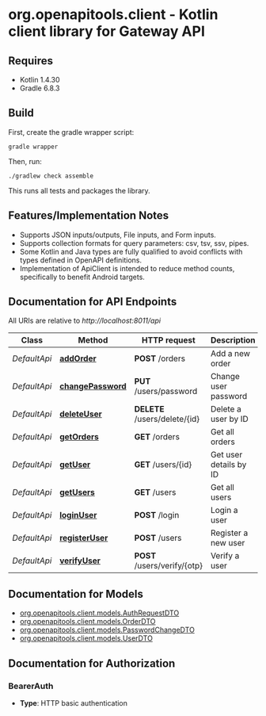# org.openapitools.client - Kotlin client library for Gateway API

## Requires

* Kotlin 1.4.30
* Gradle 6.8.3

## Build

First, create the gradle wrapper script:

```
gradle wrapper
```

Then, run:

```
./gradlew check assemble
```

This runs all tests and packages the library.

## Features/Implementation Notes

* Supports JSON inputs/outputs, File inputs, and Form inputs.
* Supports collection formats for query parameters: csv, tsv, ssv, pipes.
* Some Kotlin and Java types are fully qualified to avoid conflicts with types defined in OpenAPI definitions.
* Implementation of ApiClient is intended to reduce method counts, specifically to benefit Android targets.

<a name="documentation-for-api-endpoints"></a>
## Documentation for API Endpoints

All URIs are relative to *http://localhost:8011/api*

Class | Method | HTTP request | Description
------------ | ------------- | ------------- | -------------
*DefaultApi* | [**addOrder**](docs/DefaultApi.md#addorder) | **POST** /orders | Add a new order
*DefaultApi* | [**changePassword**](docs/DefaultApi.md#changepassword) | **PUT** /users/password | Change user password
*DefaultApi* | [**deleteUser**](docs/DefaultApi.md#deleteuser) | **DELETE** /users/delete/{id} | Delete a user by ID
*DefaultApi* | [**getOrders**](docs/DefaultApi.md#getorders) | **GET** /orders | Get all orders
*DefaultApi* | [**getUser**](docs/DefaultApi.md#getuser) | **GET** /users/{id} | Get user details by ID
*DefaultApi* | [**getUsers**](docs/DefaultApi.md#getusers) | **GET** /users | Get all users
*DefaultApi* | [**loginUser**](docs/DefaultApi.md#loginuser) | **POST** /login | Login a user
*DefaultApi* | [**registerUser**](docs/DefaultApi.md#registeruser) | **POST** /users | Register a new user
*DefaultApi* | [**verifyUser**](docs/DefaultApi.md#verifyuser) | **POST** /users/verify/{otp} | Verify a user


<a name="documentation-for-models"></a>
## Documentation for Models

 - [org.openapitools.client.models.AuthRequestDTO](docs/AuthRequestDTO.md)
 - [org.openapitools.client.models.OrderDTO](docs/OrderDTO.md)
 - [org.openapitools.client.models.PasswordChangeDTO](docs/PasswordChangeDTO.md)
 - [org.openapitools.client.models.UserDTO](docs/UserDTO.md)


<a name="documentation-for-authorization"></a>
## Documentation for Authorization

<a name="BearerAuth"></a>
### BearerAuth

- **Type**: HTTP basic authentication

